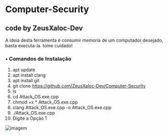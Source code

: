 # Computer-Security
## code by ZeusXaloc-Dev
A ideia desta ferramenta é consumir memoria de um computador desejado, basta executa-la. tome cuidado!

### • Comandos de Instalação 

1. apt update
2. apt install clang
3. apt install git
4. git clone https://github.com/ZeusXaloc-Dev/Computer-Security
5. ls
6. cd Attack_OS.exe.cpp
7. chmod +x * Attack_OS.exe.cpp
8. clang Attack_OS.exe.cpp -o Attack_OS.exe.cpp
9. ./Attack_OS.exe.cpp
10. Digite a Opção 1

![imagem](https://github.com/ZeusXaloc-Dev/Computer-Security/blob/main/virus-pc_dev.jpg)

